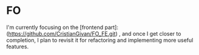 # FO 

I'm currently focusing on the [frontend part]: (https://github.com/CristianGivan/FO_FE.git) , and once I get closer to completion, I plan to revisit it for refactoring and implementing more useful features.
